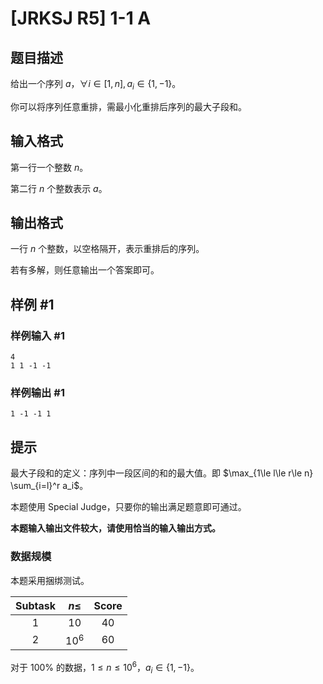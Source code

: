 # [JRKSJ R5] 1-1 A

## 题目描述

给出一个序列 $a$，$\forall i\in [1,n],a_i\in \{1,-1\}$。

你可以将序列任意重排，需最小化重排后序列的最大子段和。

## 输入格式

第一行一个整数 $n$。

第二行 $n$ 个整数表示 $a$。

## 输出格式

一行 $n$ 个整数，以空格隔开，表示重排后的序列。

若有多解，则任意输出一个答案即可。

## 样例 #1

### 样例输入 #1
```
4
1 1 -1 -1
```

### 样例输出 #1

```
1 -1 -1 1
```

## 提示

最大子段和的定义：序列中一段区间的和的最大值。即 $\max_{1\le l\le r\le n} \sum_{i=l}^r a_i$。

本题使用 $\text{Special Judge}$，只要你的输出满足题意即可通过。

**本题输入输出文件较大，请使用恰当的输入输出方式。**

### 数据规模
本题采用捆绑测试。

| $\text{Subtask}$ | $n\le$ | $\text{Score}$ |
| :----------: | :----------: | :----------: |
| $1$ | $10$ | $40$ |
| $2$ | $10^6$ | $60$ |

对于 $100\%$ 的数据，$1\le n\le 10^6$，$a_i\in \{1,-1\}$。
